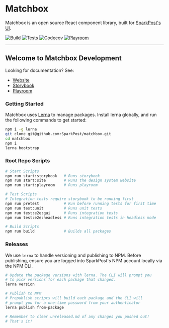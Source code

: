 # Matchbox

Matchbox is an open source React component library, built for
[SparkPost's UI](https://github.com/SparkPost/2web2ui).

![Build](https://img.shields.io/github/workflow/status/SparkPost/matchbox/Build?label=Build&style=flat-square)
![Tests](https://img.shields.io/github/workflow/status/SparkPost/matchbox/Unit%20and%20Cypress%20Tests?label=Tests&style=flat-square)
![Codecov](https://img.shields.io/codecov/c/gh/SparkPost/matchbox?label=Coverage&style=flat-square)
[![Playroom](https://img.shields.io/badge/Try%20it%20with-Playroom-black.svg?style=flat-square&colorA=009f6a&longCache=true)](https://matchbox-playroom.netlify.app/)

---

## Welcome to Matchbox Development

Looking for documentation? See:

- [Website](https://design.sparkpost.com)
- [Storybook](https://matchbox-storybook.netlify.app/)
- [Playroom](https://matchbox-playroom.netlify.app/)

### Getting Started

Matchbox uses [Lerna](https://github.com/lerna/lerna) to manage packages. Install lerna globally,
and run the following commands to get started:

```bash
npm i -g lerna
git clone git@github.com:SparkPost/matchbox.git
cd matchbox
npm i
lerna bootstrap
```

### Root Repo Scripts

```bash
# Start Scripts
npm run start:storybook   # Runs storybook
npm run start:site        # Runs the design system website
npm run start:playroom    # Runs playroom

# Test Scripts
# Integration tests require storybook to be running first
npm run pretest           # Run before running tests for first time
npm run test:unit         # Runs unit tests
npm run test:e2e:gui      # Runs integration tests
npm run test:e2e:headless # Runs integration tests in headless mode

# Build Scripts
npm run build             # Builds all packages
```

### Releases

We use `lerna` to handle versioning and publishing to NPM. Before publishing, ensure you are logged
into SparkPost's NPM account locally via the NPM CLI.

```bash
# Update the package versions with lerna. The CLI will prompt you
# to pick versions for each package that changed.
lerna version

# Publish to NPM
# Prepublish scripts will build each package and the CLI will
# prompt you for a one-time password from your authenticator
lerna publish from-package

# Remember to clear unreleased.md of any changes you pushed out!
# That's it!
```
